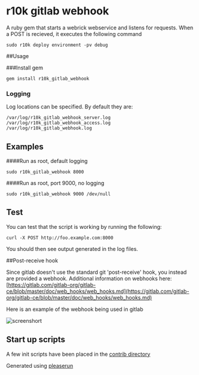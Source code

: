 # r10k gitlab webhook

A ruby gem that starts a webrick webservice and listens for requests. 
When a POST is recieved, it executes the following command

    sudo r10k deploy environment -pv debug

##Usage

###Install gem  

    gem install r10k_gitlab_webhook
    
### Logging

Log locations can be specified. By default they are:

    /var/log/r10k_gitlab_webhook_server.log
    /var/log/r10k_gitlab_webhook_access.log
    /var/log/r10k_gitlab_webhook.log


## Examples

####Run as root, default logging

    sudo r10k_gitlab_webhook 8000


####Run as root, port 9000, no logging

    sudo r10k_gitlab_webhook 9000 /dev/null


## Test

You can test that the script is working by running the following:

    curl -X POST http://foo.example.com:8000

You should then see output generated in the log files. 




##Post-receive hook

Since gitlab doesn't use the standard git 'post-receive' hook, you instead are provided a webhook. Additional information on webhooks here:
[https://gitlab.com/gitlab-org/gitlab-ce/blob/master/doc/web_hooks/web_hooks.md](https://gitlab.com/gitlab-org/gitlab-ce/blob/master/doc/web_hooks/web_hooks.md)

Here is an example of the webhook being used in gitlab  

![screenshort](http://cl.ly/image/0p3U1H2C1q0q/Screenshot%202014-09-16%2012.08.25.png)

## Start up scripts

A few init scripts have been placed in the [contrib directory](https://github.com/spuder/r10k_gitlab_webhook/contrib)  

Generated using [pleaserun](https://github.com/jordansissel/pleaserun)



